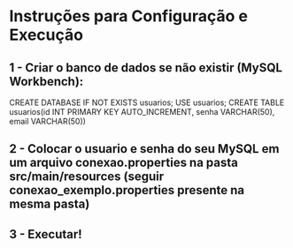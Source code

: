# Instruções para Configuração e Execução

## 1 - Criar o banco de dados se não existir (MySQL Workbench):

CREATE DATABASE IF NOT EXISTS usuarios;
USE usuarios;
CREATE TABLE usuarios(id INT PRIMARY KEY AUTO_INCREMENT, senha VARCHAR(50), email VARCHAR(50))

## 2 - Colocar o usuario e senha do seu MySQL em um arquivo conexao.properties na pasta src/main/resources (seguir conexao_exemplo.properties presente na mesma pasta)

## 3 - Executar!
